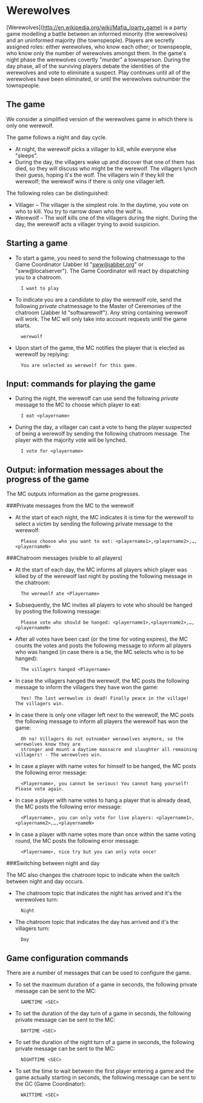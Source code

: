 Werewolves
==========

[Werewolves](http://en.wikipedia.org/wiki/Mafia_(party_game) is a party game modelling a battle between an informed minority (the werewolves) and an uninformed majority (the townspeople). Players are secretly assigned roles: either werewolves, who know each other; or townspeople, who know only the number of werewolves amongst them. In the game's night phase the werewolves covertly "murder" a townsperson. During the day phase, all of the surviving players debate the identities of the werewolves and vote to eliminate a suspect. Play continues until all of the werewolves have been eliminated, or until the werewolves outnumber the townspeople. 

The game
--------
We consider a simplified version of the werewolves game in which there is only one werewolf.

The game follows a night and day cycle. 
* At night, the werewolf picks a villager to kill, while everyone else "sleeps". 
* During the day, the villagers wake up and discover that one of them has died, so they will discuss who might be the werewolf. The villagers lynch their guess, hoping it's the wolf. The villagers win if they kill the werewolf; the werewolf wins if there is only one villager left.

The following roles can be distinguished:
* Villager – The villager is the simplest role. In the daytime, you vote on who to kill. You try to narrow down who the wolf is. 
* Werewolf – The wolf kills one of the villagers during the night. During the day, the werewolf acts a villager trying to avoid suspicion. 


Starting a game
---------------

* To start a game, you need to send the following chatmessage to the Game Coordinator (Jabber Id "sww@jabber.org" or "sww@localserver"). The Game Coordinator will react by dispatching you to a chatroom.

        I want to play 
    

* To indicate you are a candidate to play the werewolf role, send the following _private_ chatmessage to the Master of Ceremonies of the chatroom (Jabber Id "softwarewolf"). Any string containing werewolf will work. The MC will only take into account requests until the game starts.

        werewolf
        
* Upon start of the game, the MC notifies the player that is elected as werewolf by replying:

        You are selected as werewolf for this game. 
  
Input: commands for playing the game
------------------------------------

* During the night, the werewolf can use send the following _private_ message to the MC to choose which player to eat:

        I eat <playername>
        
* During the day, a villager can cast a vote to hang the player suspected of being a werewolf by sending the following chatroom message. The player with the majority vote will be lynched. 

        I vote for <playername> 

Output: information messages about the progress of the game
-----------------------------------------------------------

The MC outputs information as the game progresses.


###Private messages from the MC to the werewolf
* At the start of each night, the MC indicates it is time for the werewolf to select a victim by sending the following private message to the werewolf:

        Please choose who you want to eat: <playername1>,<playername2>,…,<playernameN>

###Chatroom messages (visible to all players)
* At the start of each day, the MC informs all players which player was killed by of the werewolf last night by posting the following message in the chatroom:

        The werewolf ate <Playername>
        
* Subsequently, the MC invites all players to vote who should be hanged by posting the following message:

        Please vote who should be hanged: <playername1>,<playername2>,…,<playernameN>
        
* After all votes have been cast (or the time for voting expires), the MC counts the votes and posts the following message to inform all players who was hanged (in case there is a tie, the MC selects who is to be hanged):

        The villagers hanged <Playername>
        
* In case the villagers hanged the werewolf, the MC posts the following message to inform the villagers they have won the game:

        Yes! The last werewolve is dead! Finally peace in the village! The villagers win.
        
* In case there is only one villager left next to the werewolf, the MC posts the following message to inform all players the werewolf has won the game:

        Oh no! Villagers do not outnumber werewolves anymore, so the werewolves know they are 
        stronger and mount a daytime massacre and slaughter all remaining villagers! - The werewolves win.
        
* In case a player with name <Playername> votes for himself to be hanged, the MC posts the following error message:

        <Playername>, you cannot be serious! You cannot hang yourself! Please vote again. 
        
* In case a player with name <Playername> votes to hang a player that is already dead, the MC posts the following error message:

        <Playername>, you can only vote for live players: <playername1>,<playername2>,…,<playernameN>
        
* In case a player with name <Playername> votes more than once within the same voting round, the MC posts the following error message:

        <Playername>, nice try but you can only vote once! 


###Switching between night and day

The MC also changes the chatroom topic to indicate when the switch between night and day occurs. 
* The chatroom topic that indicates the night has arrived and it's the werewolves turn:

        Night
        
* The chatroom topic that indicates the day has arrived and it's the villagers turn:

        Day

Game configuration commands
---------------------------

There are a number of messages that can be used to configure the game.
* To set the maximum duration of a game in seconds, the following private message can be sent to the MC:

        GAMETIME <SEC>
        
* To set the duration of the day turn of a game in seconds, the following private message can be sent to the MC:

        DAYTIME <SEC>
        
* To set the duration of the night turn of a game in seconds, the following private message can be sent to the MC:

        NIGHTTIME <SEC>
        
* To set the time to wait between the first player entering a game and the game actually starting in seconds, the following message can be sent to the GC (Game Coordinator):

        WAITTIME <SEC>
